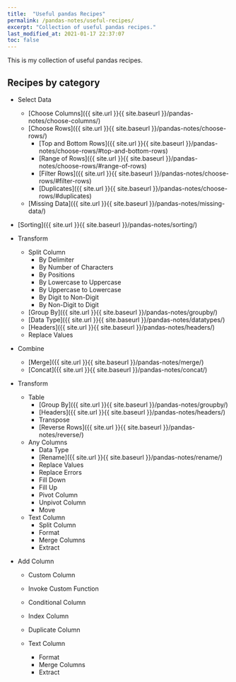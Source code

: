 ```yaml
---
title:  "Useful pandas Recipes"
permalink: /pandas-notes/useful-recipes/
excerpt: "Collection of useful pandas recipes."
last_modified_at: 2021-01-17 22:37:07
toc: false
---
```


This is my collection of useful pandas recipes.

## Recipes by category

* Select Data
  * [Choose Columns]({{ site.url }}{{ site.baseurl }}/pandas-notes/choose-columns/)
  * [Choose Rows]({{ site.url }}{{ site.baseurl }}/pandas-notes/choose-rows/)
    * [Top and Bottom Rows]({{ site.url }}{{ site.baseurl }}/pandas-notes/choose-rows/#top-and-bottom-rows)
    * [Range of Rows]({{ site.url }}{{ site.baseurl }}/pandas-notes/choose-rows/#range-of-rows)
    * [Filter Rows]({{ site.url }}{{ site.baseurl }}/pandas-notes/choose-rows/#filter-rows)
    * [Duplicates]({{ site.url }}{{ site.baseurl }}/pandas-notes/choose-rows/#duplicates)
  * [Missing Data]({{ site.url }}{{ site.baseurl }}/pandas-notes/missing-data/)

* [Sorting]({{ site.url }}{{ site.baseurl }}/pandas-notes/sorting/)

* Transform
    * Split Column
      * By Delimiter
      * By Number of Characters
      * By Positions
      * By Lowercase to Uppercase
      * By Uppercase to Lowercase
      * By Digit to Non-Digit
      * By Non-Digit to Digit
    * [Group By]({{ site.url }}{{ site.baseurl }}/pandas-notes/groupby/)
    * [Data Type]({{ site.url }}{{ site.baseurl }}/pandas-notes/datatypes/)
    * [Headers]({{ site.url }}{{ site.baseurl }}/pandas-notes/headers/)
    * Replace Values

* Combine
  * [Merge]({{ site.url }}{{ site.baseurl }}/pandas-notes/merge/)
  * [Concat]({{ site.url }}{{ site.baseurl }}/pandas-notes/concat/)

* Transform
  * Table
    * [Group By]({{ site.url }}{{ site.baseurl }}/pandas-notes/groupby/)
    * [Headers]({{ site.url }}{{ site.baseurl }}/pandas-notes/headers/)
    * Transpose
    * [Reverse Rows]({{ site.url }}{{ site.baseurl }}/pandas-notes/reverse/)
  * Any Columns
    * Data Type
    * [Rename]({{ site.url }}{{ site.baseurl }}/pandas-notes/rename/)
    * Replace Values
    * Replace Errors
    * Fill Down
    * Fill Up
    * Pivot Column
    * Unpivot Column
    * Move
  * Text Column
    * Split Column
    * Format
    * Merge Columns
    * Extract

* Add Column
  * Custom Column
  * Invoke Custom Function
  * Conditional Column
  * Index Column
  * Duplicate Column

  * Text Column
    * Format
    * Merge Columns
    * Extract







